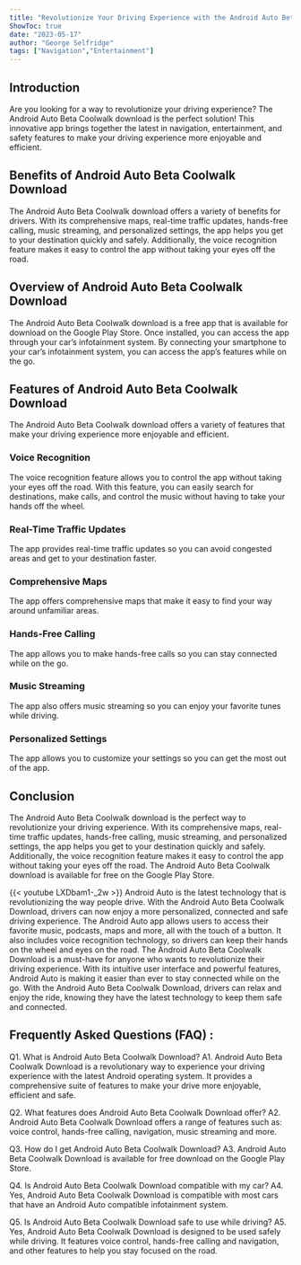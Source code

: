 ```yaml
---
title: "Revolutionize Your Driving Experience with the Android Auto Beta Coolwalk Download!"
ShowToc: true 
date: "2023-05-17"
author: "George Selfridge" 
tags: ["Navigation","Entertainment"]
---
```

## Introduction
Are you looking for a way to revolutionize your driving experience? The Android Auto Beta Coolwalk download is the perfect solution! This innovative app brings together the latest in navigation, entertainment, and safety features to make your driving experience more enjoyable and efficient. 

## Benefits of Android Auto Beta Coolwalk Download
The Android Auto Beta Coolwalk download offers a variety of benefits for drivers. With its comprehensive maps, real-time traffic updates, hands-free calling, music streaming, and personalized settings, the app helps you get to your destination quickly and safely. Additionally, the voice recognition feature makes it easy to control the app without taking your eyes off the road. 

## Overview of Android Auto Beta Coolwalk Download
The Android Auto Beta Coolwalk download is a free app that is available for download on the Google Play Store. Once installed, you can access the app through your car’s infotainment system. By connecting your smartphone to your car’s infotainment system, you can access the app’s features while on the go. 

## Features of Android Auto Beta Coolwalk Download
The Android Auto Beta Coolwalk download offers a variety of features that make your driving experience more enjoyable and efficient. 

### Voice Recognition
The voice recognition feature allows you to control the app without taking your eyes off the road. With this feature, you can easily search for destinations, make calls, and control the music without having to take your hands off the wheel. 

### Real-Time Traffic Updates
The app provides real-time traffic updates so you can avoid congested areas and get to your destination faster. 

### Comprehensive Maps
The app offers comprehensive maps that make it easy to find your way around unfamiliar areas. 

### Hands-Free Calling
The app allows you to make hands-free calls so you can stay connected while on the go. 

### Music Streaming
The app also offers music streaming so you can enjoy your favorite tunes while driving. 

### Personalized Settings
The app allows you to customize your settings so you can get the most out of the app. 

## Conclusion
The Android Auto Beta Coolwalk download is the perfect way to revolutionize your driving experience. With its comprehensive maps, real-time traffic updates, hands-free calling, music streaming, and personalized settings, the app helps you get to your destination quickly and safely. Additionally, the voice recognition feature makes it easy to control the app without taking your eyes off the road. The Android Auto Beta Coolwalk download is available for free on the Google Play Store.

{{< youtube LXDbam1-_2w >}} 
Android Auto is the latest technology that is revolutionizing the way people drive. With the Android Auto Beta Coolwalk Download, drivers can now enjoy a more personalized, connected and safe driving experience. The Android Auto app allows users to access their favorite music, podcasts, maps and more, all with the touch of a button. It also includes voice recognition technology, so drivers can keep their hands on the wheel and eyes on the road. The Android Auto Beta Coolwalk Download is a must-have for anyone who wants to revolutionize their driving experience. With its intuitive user interface and powerful features, Android Auto is making it easier than ever to stay connected while on the go. With the Android Auto Beta Coolwalk Download, drivers can relax and enjoy the ride, knowing they have the latest technology to keep them safe and connected.

## Frequently Asked Questions (FAQ) :
Q1. What is Android Auto Beta Coolwalk Download?
A1. Android Auto Beta Coolwalk Download is a revolutionary way to experience your driving experience with the latest Android operating system. It provides a comprehensive suite of features to make your drive more enjoyable, efficient and safe.

Q2. What features does Android Auto Beta Coolwalk Download offer?
A2. Android Auto Beta Coolwalk Download offers a range of features such as: voice control, hands-free calling, navigation, music streaming and more.

Q3. How do I get Android Auto Beta Coolwalk Download?
A3. Android Auto Beta Coolwalk Download is available for free download on the Google Play Store.

Q4. Is Android Auto Beta Coolwalk Download compatible with my car?
A4. Yes, Android Auto Beta Coolwalk Download is compatible with most cars that have an Android Auto compatible infotainment system.

Q5. Is Android Auto Beta Coolwalk Download safe to use while driving?
A5. Yes, Android Auto Beta Coolwalk Download is designed to be used safely while driving. It features voice control, hands-free calling and navigation, and other features to help you stay focused on the road.


